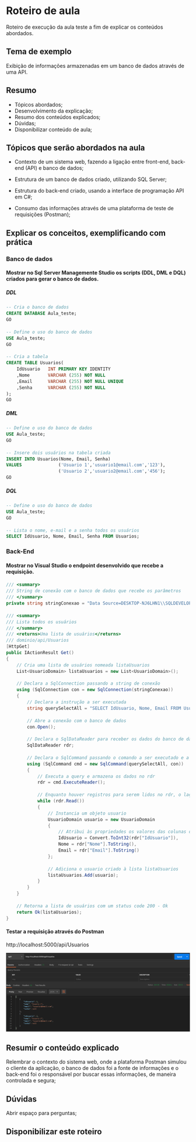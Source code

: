 # Roteiro de aula

Roteiro de execução da aula teste a fim de explicar os conteúdos abordados.


## Tema de exemplo

Exibição de informações armazenadas em um banco de dados através de uma API.


## Resumo

- Tópicos abordados;
- Desenvolvimento da explicação;
- Resumo dos conteúdos explicados;
- Dúvidas;
- Disponibilizar conteúdo de aula;

## Tópicos que serão abordados na aula

- Contexto de um sistema web, fazendo a ligação entre front-end, back-end (API) e banco de dados;
    
- Estrutura de um banco de dados criado, utilizando SQL Server;
  
- Estrutura do back-end criado, usando a interface de programação API em C#;
  
- Consumo das informações através de uma plataforma de teste de requisições (Postman);
  
  
## Explicar os conceitos, exemplificando com prática

### Banco de dados

#### Mostrar no Sql Server Managemente Studio os scripts (DDL, DML e DQL) criados para gerar o banco de dados.

##### DDL

```sql
-- Cria o banco de dados
CREATE DATABASE Aula_teste;
GO

-- Define o uso do banco de dados
USE Aula_teste;
GO

-- Cria a tabela
CREATE TABLE Usuarios(
	IdUsuario	INT PRIMARY KEY IDENTITY
	,Nome		VARCHAR (255) NOT NULL
	,Email		VARCHAR (255) NOT NULL UNIQUE
	,Senha		VARCHAR (255) NOT NULL
);
GO
```

##### DML

```sql
-- Define o uso do banco de dados
USE Aula_teste;
GO

-- Insere dois usuários na tabela criada
INSERT INTO Usuarios(Nome, Email, Senha)
VALUES              ('Usuario 1','usuario1@email.com','123'),
                    ('Usuario 2','usuario2@email.com','456');
GO
```

##### DQL

```sql
-- Define o uso do banco de dados
USE Aula_teste;
GO

-- Lista o nome, e-mail e a senha todos os usuários
SELECT IdUsuario, Nome, Email, Senha FROM Usuarios;
```

### Back-End

#### Mostrar no Visual Studio o endpoint desenvolvido que recebe a requisição.

```c#
/// <summary>
/// String de conexão com o banco de dados que recebe os parâmetros
/// </summary>
private string stringConexao = "Data Source=DESKTOP-NJ6LHN1\\SQLDEVELOPER; initial catalog=Aula_teste; integrated security=true;";

/// <summary>
/// Lista todos os usuários
/// </summary>
/// <returns>Uma lista de usuários</returns>
/// dominio/api/Usuarios
[HttpGet]
public IActionResult Get()
{
    // Cria uma lista de usuários nomeada listaUsuarios
    List<UsuarioDomain> listaUsuarios = new List<UsuarioDomain>();

    // Declara a SqlConnection passando a string de conexão
    using (SqlConnection con = new SqlConnection(stringConexao))
    {
        // Declara a instrução a ser executada
        string querySelectAll = "SELECT IdUsuario, Nome, Email FROM Usuarios";

        // Abre a conexão com o banco de dados
        con.Open();

        // Declara o SqlDataReader para receber os dados do banco de dados
        SqlDataReader rdr;

        // Declara o SqlCommand passando o comando a ser executado e a conexão
        using (SqlCommand cmd = new SqlCommand(querySelectAll, con))
        {
            // Executa a query e armazena os dados no rdr
            rdr = cmd.ExecuteReader();

            // Enquanto houver registros para serem lidos no rdr, o laço se repete
            while (rdr.Read())
            {
                // Instancia um objeto usuario 
                UsuarioDomain usuario = new UsuarioDomain
                {
                    // Atribui às propriedades os valores das colunas da tabela do banco
                    IdUsuario = Convert.ToInt32(rdr["IdUsuario"]),
                    Nome = rdr["Nome"].ToString(),
                    Email = rdr["Email"].ToString()
                };

                // Adiciona o usuario criado à lista listaUsuarios
                listaUsuarios.Add(usuario);
            }
        }
    }

    // Retorna a lista de usuários com um status code 200 - Ok
    return Ok(listaUsuarios);
}
```

#### Testar a requisição através do Postman

http://localhost:5000/api/Usuarios

<img src="https://github.com/saulomsantos/aula_teste/blob/master/imagens/roteiro_exemplo_response.png" />



## Resumir o conteúdo explicado

Relembrar o contexto do sistema web, onde a plataforma Postman simulou o cliente da aplicação, o banco de dados foi a fonte de informações e o back-end foi o responsável por buscar essas informações, de maneira controlada e segura; 
 
 
## Dúvidas

Abrir espaço para perguntas;

## Disponibilizar este roteiro



